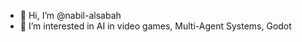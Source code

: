 - 👋 Hi, I’m @nabil-alsabah
- 👀 I’m interested in AI in video games, Multi-Agent Systems, Godot


<!--- 
- 💞️ I’m looking to collaborate on ...
- 📫 How to reach me ...
--->

<!---
nabil-alsabah/nabil-alsabah is a ✨ special ✨ repository because its `README.md` (this file) appears on your GitHub profile.
You can click the Preview link to take a look at your changes.
--->
